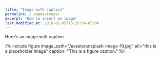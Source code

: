 ```yaml
---
title: "Image with caption"
permalink: /_pages/image/
excerpt: "How to insert an image"
last_modified_at: 2018-01-05T16:28:04-05:00
---
```


Here's an image with caption

{% include figure image_path="/assets/unsplash-image-10.jpg" alt="this is a placeholder image" caption="This is a figure caption." %}

